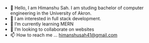 - 👋 Hello, I am Himanshu Sah. I am studing bachelor of computer engineering in the University of Akron.
- 👀 I am interested in full stack development.
- 🌱 I’m currently learning MERN
- 💞️ I’m looking to collaborate on websites
- 📫 How to reach me ...
      himanshusah41@gmail.com
      

<!---
Sahhimanshu7/Sahhimanshu7 is a ✨ special ✨ repository because its `README.md` (this file) appears on your GitHub profile.
You can click the Preview link to take a look at your changes.
--->
